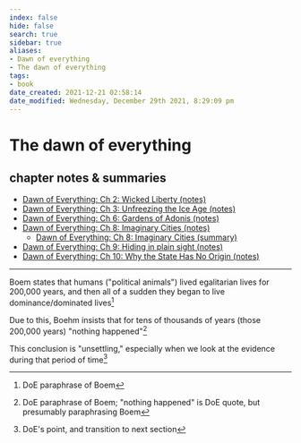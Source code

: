 ```yaml
---
index: false
hide: false
search: true
sidebar: true
aliases:
- Dawn of everything
- The dawn of everything
tags:
- book
date_created: 2021-12-21 02:58:14
date_modified: Wednesday, December 29th 2021, 8:29:09 pm
---
```


# The dawn of everything

## chapter notes & summaries

- [Dawn of Everything: Ch 2: Wicked Liberty (notes)](dawn_of_everything_ch_2_wicked_liberty_notes.md)
- [Dawn of Everything: Ch 3: Unfreezing the Ice Age (notes)](dawn_of_everything_ch_3_unfreezing_the_ice_age.md)
- [Dawn of Everything: Ch 6: Gardens of Adonis (notes)](dawn_of_everything_ch_06_gardens_of_adonis_notes.md)
- [Dawn of Everything: Ch 8: Imaginary Cities (notes)](dawn_of_everything_ch_08_Imaginary_Cities_notes.md)
	- [Dawn of Everything: Ch 8: Imaginary Cities (summary)](dawn_of_everything_ch_8_attempted_summary.md)
- [Dawn of Everything: Ch 9: Hiding in plain sight (notes)](dawn_of_everything_ch_9.md)
- [Dawn of Everything: Ch 10: Why the State Has No Origin (notes)](dawn_of_everything_ch_10_why_the_state_has_no_origin_notes.md)

---

Boem states that humans ("political animals") lived egalitarian lives for 200,000 years, and then all of a sudden they began to live dominance/dominated lives[^1]

Due to this, Boehm insists that for tens of thousands of years (those 200,000 years) "nothing happened"[^2]

This conclusion is "unsettling," especially when we look at the evidence during that period of time[^3]

[^1]: DoE paraphrase of Boem
[^2]: DoE paraphrase of Boem; "nothing happened" is DoE quote, but presumably paraphrasing Boem
[^3]: DoE's point, and transition to next section
[^4]: DoE's paraphrase of evolutionary psychology theory, p 86
[^5]: DoE paraphrase of another's point
[^6]: according to Doe
[^7]: Boehm's term for the ability to "understand what their society might look like if they did things differently”, or "reflect consciously on different directions one's society could take, and make explicit arguments about the different paths"  according to DoE
[^8]: DoE point (I can't tell if taken from Boehm)
[^9]: DoE taking Boehm to logical conclusion
[^10]: my choice of phrase, just because they say "modern"; just means "before people knew about prehistory and dinosaurs" i guess
[^11]: DoE date the genetic basis for human uniformity to 500kya, with the caveat that it would not be possible to identify a more recent date when homo sapiens "emerged"
[^12]: Citation in the book is “Alfani, Guido and Roberta Frigeni. 2016. [Inequality (un)perceived](Inequality_un_perceived.md): the emergence of a discourse on economic inequality from the Middle Ages to the age of Revolution.’ Journal of European Economic History 45 (1): 21–66.”
